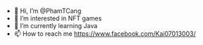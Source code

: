 - 👋 Hi, I’m @PhamTCang
- 👀 I’m interested in NFT games
- 🌱 I’m currently learning Java
- 📫 How to reach me https://www.facebook.com/Kai07013003/

<!---
PhamTCang/PhamTCang is a ✨ special ✨ repository because its `README.md` (this file) appears on your GitHub profile.
You can click the Preview link to take a look at your changes.
--->
